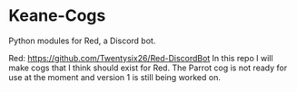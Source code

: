 # Keane-Cogs
Python modules for Red, a Discord bot.

Red: https://github.com/Twentysix26/Red-DiscordBot
In this repo I will make cogs that I think should exist for Red. The Parrot cog is not ready for use at the moment and version 1 is still being worked on.
